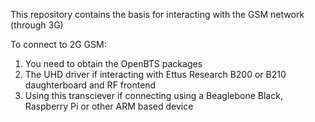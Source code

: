 This repository contains the basis for interacting with the GSM network (through 3G)

To connect to 2G GSM:  
1. You need to obtain the OpenBTS packages  
2. The UHD driver if interacting with Ettus Research B200 or B210 daughterboard and RF frontend  
3. Using this transciever if connecting using a Beaglebone Black, Raspberry Pi or other ARM based device  
